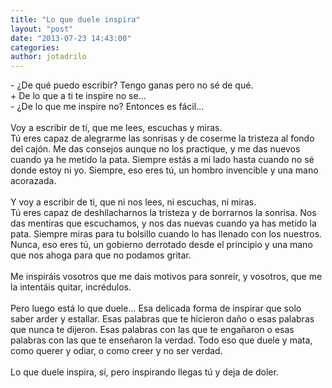 ```yaml
---
title: "Lo que duele inspira"
layout: "post"
date: "2013-07-23 14:43:00"
categories: 
author: jotadrilo
---
```


<div class="css-full-post-content js-full-post-content">
- ¿De qué puedo escribir? Tengo ganas pero no sé de qué.<br />+ De lo que a ti te inspire no se...<br />- ¿De lo que me inspire no? Entonces es fácil...<br /><br />Voy a escribir de tí, que me lees, escuchas y miras.<br />Tú eres capaz de alegrarme las sonrisas y de coserme la tristeza al fondo del cajón. Me das consejos aunque no los practique, y me das nuevos cuando ya he metido la pata. Siempre estás a mi lado hasta cuando no sé donde estoy ni yo. Siempre, eso eres tú, un hombro invencible y una mano acorazada.<br /><br />Y voy a escribir de ti, que ni nos lees, ni escuchas, ni miras.<br />Tú eres capaz de deshilacharnos la tristeza y de borrarnos la sonrisa. Nos das mentiras que escuchamos, y nos das nuevas cuando ya has metido la pata. Siempre miras para tu bolsillo cuando lo has llenado con los nuestros. Nunca, eso eres tú, un gobierno derrotado desde el principio y una mano que nos ahoga para que no podamos gritar.<br /><br />Me inspiráis vosotros que me dais motivos para sonreír, y vosotros, que me la intentáis quitar, incrédulos.<br /><br />Pero luego está lo que duele... Esa delicada forma de inspirar que solo saber arder y estallar. Esas palabras que te hicieron daño o esas palabras que nunca te dijeron. Esas palabras con las que te engañaron o esas palabras con las que te enseñaron la verdad. Todo eso que duele y mata, como querer y odiar, o como creer y no ser verdad.<br /><br />Lo que duele inspira, sí, pero inspirando llegas tú y deja de doler.
</div>
